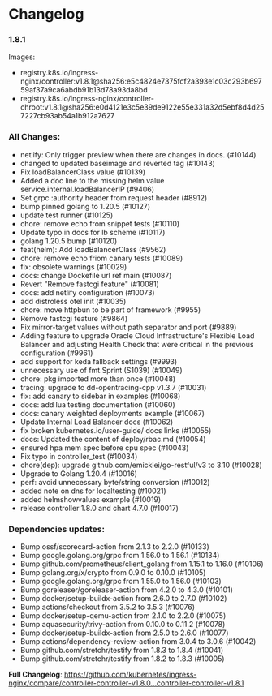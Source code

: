 # Changelog

### 1.8.1
Images:

 * registry.k8s.io/ingress-nginx/controller:v1.8.1@sha256:e5c4824e7375fcf2a393e1c03c293b69759af37a9ca6abdb91b13d78a93da8bd
 * registry.k8s.io/ingress-nginx/controller-chroot:v1.8.1@sha256:e0d4121e3c5e39de9122e55e331a32d5ebf8d4d257227cb93ab54a1b912a7627
 
### All Changes:

* netlify: Only trigger preview when there are changes in docs. (#10144)
* changed to updated baseimage and reverted tag (#10143)
* Fix loadBalancerClass value (#10139)
* Added a doc line to the missing helm value service.internal.loadBalancerIP (#9406)
* Set grpc :authority header from request header (#8912)
* bump pinned golang to 1.20.5 (#10127)
* update test runner (#10125)
* chore: remove echo from snippet tests (#10110)
* Update typo in docs for lb scheme (#10117)
* golang 1.20.5 bump (#10120)
* feat(helm): Add loadBalancerClass (#9562)
* chore: remove echo friom canary tests (#10089)
* fix: obsolete warnings (#10029)
* docs: change Dockefile url ref main (#10087)
* Revert "Remove fastcgi feature" (#10081)
* docs: add netlify configuration (#10073)
* add distroless otel init (#10035)
* chore: move httpbun to be part of framework (#9955)
* Remove fastcgi feature (#9864)
* Fix mirror-target values without path separator and port (#9889)
* Adding feature to upgrade Oracle Cloud Infrastructure's Flexible Load Balancer and adjusting Health Check that were critical in the previous configuration (#9961)
* add support for keda fallback settings (#9993)
* unnecessary use of fmt.Sprint (S1039) (#10049)
* chore: pkg imported more than once (#10048)
* tracing: upgrade to dd-opentracing-cpp v1.3.7 (#10031)
* fix: add canary to sidebar in examples (#10068)
* docs: add lua testing documentation (#10060)
* docs: canary weighted deployments example (#10067)
* Update Internal Load Balancer docs (#10062)
* fix broken kubernetes.io/user-guide/ docs links (#10055)
* docs: Updated the content of deploy/rbac.md (#10054)
* ensured hpa mem spec before cpu spec (#10043)
* Fix typo in controller_test (#10034)
* chore(dep): upgrade github.com/emicklei/go-restful/v3 to 3.10 (#10028)
* Upgrade to Golang 1.20.4 (#10016)
* perf: avoid unnecessary byte/string conversion (#10012)
* added note on dns for localtesting (#10021)
* added helmshowvalues example (#10019)
* release controller 1.8.0 and chart 4.7.0 (#10017)

### Dependencies updates: 
* Bump ossf/scorecard-action from 2.1.3 to 2.2.0 (#10133)
* Bump google.golang.org/grpc from 1.56.0 to 1.56.1 (#10134)
* Bump github.com/prometheus/client_golang from 1.15.1 to 1.16.0 (#10106)
* Bump golang.org/x/crypto from 0.9.0 to 0.10.0 (#10105)
* Bump google.golang.org/grpc from 1.55.0 to 1.56.0 (#10103)
* Bump goreleaser/goreleaser-action from 4.2.0 to 4.3.0 (#10101)
* Bump docker/setup-buildx-action from 2.6.0 to 2.7.0 (#10102)
* Bump actions/checkout from 3.5.2 to 3.5.3 (#10076)
* Bump docker/setup-qemu-action from 2.1.0 to 2.2.0 (#10075)
* Bump aquasecurity/trivy-action from 0.10.0 to 0.11.2 (#10078)
* Bump docker/setup-buildx-action from 2.5.0 to 2.6.0 (#10077)
* Bump actions/dependency-review-action from 3.0.4 to 3.0.6 (#10042)
* Bump github.com/stretchr/testify from 1.8.3 to 1.8.4 (#10041)
* Bump github.com/stretchr/testify from 1.8.2 to 1.8.3 (#10005)
 
**Full Changelog**: https://github.com/kubernetes/ingress-nginx/compare/controller-controller-v1.8.0...controller-controller-v1.8.1
